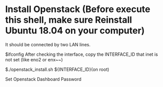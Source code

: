 # Install Openstack (Before execute this shell, make sure Reinstall Ubuntu 18.04 on your computer)
It should be connected by two LAN lines.

$ifconfig
After checking the interface, copy the INTERFACE_ID that inet is not set (like eno2 or enx~~)

$./openstack_install.sh ${INTERFACE_ID}(on root)

Set Openstack Dashboard Password
